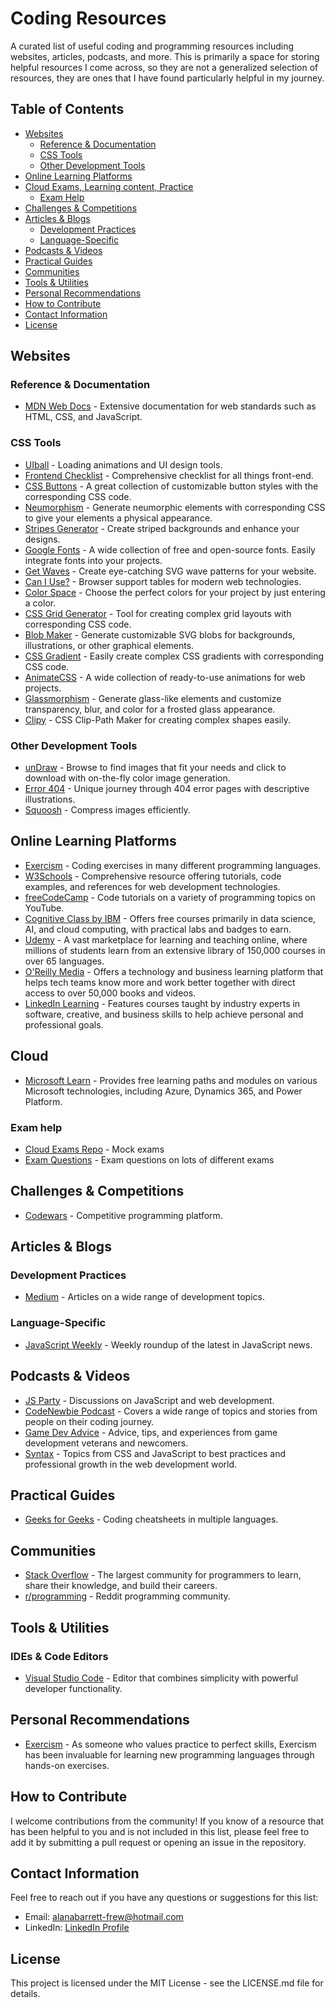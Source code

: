 # Coding Resources

A curated list of useful coding and programming resources including websites, articles, podcasts, and more. This is primarily a space for storing helpful resources I come across, so they are not a generalized selection of resources, they are ones that I have found particularly helpful in my journey.

## Table of Contents
- [Websites](#websites)
  - [Reference & Documentation](#reference--documentation)
  - [CSS Tools](#css-tools)
  - [Other Development Tools](#other-development-tools)
- [Online Learning Platforms](#online-learning-platforms)
- [Cloud Exams, Learning content, Practice](#cloud)
  - [Exam Help](#exam-help)
- [Challenges & Competitions](#challenges--competitions)
- [Articles & Blogs](#articles--blogs)
  - [Development Practices](#development-practices)
  - [Language-Specific](#language-specific)
- [Podcasts & Videos](#podcasts--videos)
- [Practical Guides](#practical-guides)
- [Communities](#communities)
- [Tools & Utilities](#tools--utilities)
- [Personal Recommendations](#personal-recommendations)
- [How to Contribute](#how-to-contribute)
- [Contact Information](#contact-information)
- [License](#license)

## Websites

### Reference & Documentation
- [MDN Web Docs](https://developer.mozilla.org) - Extensive documentation for web standards such as HTML, CSS, and JavaScript.
  
### CSS Tools
- [UIball](https://uiball.com) - Loading animations and UI design tools.
- [Frontend Checklist](https://frontendchecklist.io) - Comprehensive checklist for all things front-end.
- [CSS Buttons](https://cssbuttons.app/) - A great collection of customizable button styles with the corresponding CSS code.
- [Neumorphism](https://neumorphism.io/) - Generate neumorphic elements with corresponding CSS to give your elements a physical appearance.
- [Stripes Generator](https://stripesgenerator.com/) - Create striped backgrounds and enhance your designs.
- [Google Fonts](https://fonts.google.com/) - A wide collection of free and open-source fonts. Easily integrate fonts into your projects.
- [Get Waves](https://getwaves.io/) - Create eye-catching SVG wave patterns for your website.
- [Can I Use?](https://caniuse.com/) - Browser support tables for modern web technologies.
- [Color Space](https://mycolor.space/) - Choose the perfect colors for your project by just entering a color.
- [CSS Grid Generator](https://cssgrid-generator.netlify.app/) - Tool for creating complex grid layouts with corresponding CSS code.
- [Blob Maker](https://www.blobmaker.app/) - Generate customizable SVG blobs for backgrounds, illustrations, or other graphical elements.
- [CSS Gradient](https://cssgradient.io/) - Easily create complex CSS gradients with corresponding CSS code.
- [AnimateCSS](https://animate.style/) - A wide collection of ready-to-use animations for web projects.
- [Glassmorphism](https://hype4.academy/tools/glassmorphism-generator) - Generate glass-like elements and customize transparency, blur, and color for a frosted glass appearance.
- [Clipy](https://bennettfeely.com/clippy/) - CSS Clip-Path Maker for creating complex shapes easily.

### Other Development Tools
- [unDraw](https://undraw.co/illustrations) - Browse to find images that fit your needs and click to download with on-the-fly color image generation.
- [Error 404](https://error404.fun/) - Unique journey through 404 error pages with descriptive illustrations.
- [Squoosh](https://squoosh.app/) - Compress images efficiently.

## Online Learning Platforms
- [Exercism](https://exercism.org) - Coding exercises in many different programming languages.
- [W3Schools](https://www.w3schools.com) - Comprehensive resource offering tutorials, code examples, and references for web development technologies.
- [freeCodeCamp](https://youtube.com/freecodecamp) - Code tutorials on a variety of programming topics on YouTube.
- [Cognitive Class by IBM](https://apps.cognitiveclass.ai/) - Offers free courses primarily in data science, AI, and cloud computing, with practical labs and badges to earn.
- [Udemy](https://www.udemy.com/) - A vast marketplace for learning and teaching online, where millions of students learn from an extensive library of 150,000 courses in over 65 languages.
- [O'Reilly Media](https://www.oreilly.com/) - Offers a technology and business learning platform that helps tech teams know more and work better together with direct access to over 50,000 books and videos.
- [LinkedIn Learning](https://www.linkedin.com/learning/) - Features courses taught by industry experts in software, creative, and business skills to help achieve personal and professional goals.

## Cloud 
- [Microsoft Learn](https://learn.microsoft.com/en-us/training/) - Provides free learning paths and modules on various Microsoft technologies, including Azure, Dynamics 365, and Power Platform.

### Exam help
- [Cloud Exams Repo](https://github.com/kananinirav/AWS-Certified-Cloud-Practitioner-Notes/blob/master/practice-exam/exams.md) - Mock exams
- [Exam Questions](https://www.examtopics.com/exams/) - Exam questions on lots of different exams
  
## Challenges & Competitions
- [Codewars](https://www.codewars.com/) - Competitive programming platform.


## Articles & Blogs
### Development Practices
- [Medium](https://medium.com) - Articles on a wide range of development topics.

### Language-Specific
- [JavaScript Weekly](https://javascriptweekly.com) - Weekly roundup of the latest in JavaScript news.

## Podcasts & Videos
- [JS Party](https://jsparty.fm) - Discussions on JavaScript and web development.
- [CodeNewbie Podcast](https://www.codenewbie.org/podcast) - Covers a wide range of topics and stories from people on their coding journey.
- [Game Dev Advice](https://gamedevadvice.com) - Advice, tips, and experiences from game development veterans and newcomers.
- [Syntax](https://syntax.fm) - Topics from CSS and JavaScript to best practices and professional growth in the web development world.

## Practical Guides
- [Geeks for Geeks](https://www.geeksforgeeks.org/geeksforgeeks-cheatsheets-all-coding-cheat-sheets/) - Coding cheatsheets in multiple languages.

## Communities
- [Stack Overflow](https://stackoverflow.com) - The largest community for programmers to learn, share their knowledge, and build their careers.
- [r/programming](https://reddit.com/r/programming) - Reddit programming community.

## Tools & Utilities
### IDEs & Code Editors
- [Visual Studio Code](https://code.visualstudio.com) - Editor that combines simplicity with powerful developer functionality.

## Personal Recommendations
- [Exercism](https://exercism.org) - As someone who values practice to perfect skills, Exercism has been invaluable for learning new programming languages through hands-on exercises.

## How to Contribute
I welcome contributions from the community! If you know of a resource that has been helpful to you and is not included in this list, please feel free to add it by submitting a pull request or opening an issue in the repository.

## Contact Information
Feel free to reach out if you have any questions or suggestions for this list:
- Email: [alanabarrett-frew@hotmail.com](mailto:alanabarrett-frew@hotmail.com)
- LinkedIn: [LinkedIn Profile](https://www.linkedin.com/in/alanabarrettfrew)

## License
This project is licensed under the MIT License - see the LICENSE.md file for details.
